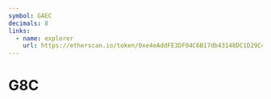 ```yaml
---
symbol: GAEC
decimals: 8
links:
  - name: explorer
    url: https://etherscan.io/token/0xe4eAddFE3DF04C6B17db43148DC1D29C4Da06857
---
```


# G8C
